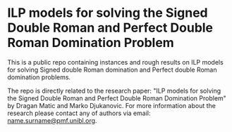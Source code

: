 # ILP models for solving the Signed Double Roman and Perfect Double Roman Domination Problem
This is a public repo containing instances and rough results on ILP models for solving Signed double Roman domination and Perfect double Roman domination problems.

The repo is directly related to the research paper: "ILP models for solving the Signed Double Roman and Perfect Double Roman Domination Problem" by Dragan Matic and Marko Djukanovic.
For more information about the research please contact any of authors via email: name.surname@pmf.unibl.org.
